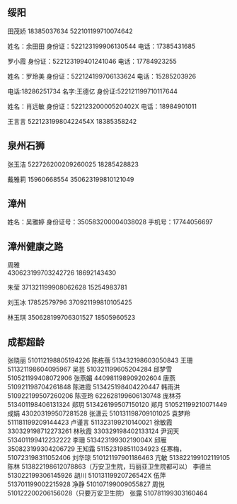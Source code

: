 ## 绥阳

田茂娇
18385037634
522101199710074642

姓名：余田田
身份证：522123199906130544
电话：17385431685

罗小霞
身份证：522123199401241046
电话：17784923255

姓名：罗玲美
身份证：522124199706133624
电话：15285203926

电话:18286251734
名字:王德亿
身份证:522121199710117644

姓名：肖远敏
身份证：52212320000520402X
电话：18984901011

王言言
52212319980422454X
18385358242

## 泉州石狮

张玉洁
522726200209260025
18285428823

戴雅莉
15960668554
350623199810121049

## 漳州

姓名：吴雅婷
身份证号：350583200004038028
手机号：17744056697

## 漳州健康之路

周雅  
430623199703242726
18692143430

朱莹
371321199908062628
15254983781

刘玉冰
17852579796
370921199810105425

林玉琪
350628199706301527
18505960523

## 成都超龄

张晓丽 510112198805194226
陈栋蓓 513432198603050843
王珊 511321198604095967
吴芸 510321199605204284
邱梦雪 510521199408072906
张燕媚 440981198909202604
唐燕 510921198704261848
陈进霞 513425198404220447
韩雨洪 510922199507260206
陈亚玲 622628199606130748
庞林芬 513401198406131324
郑玥 513426199507150120
郑月 510521199210071449
成娟 430203199507281528
张潇云 510131198709101025
袁梦羚 511181199209144423
卢谨言 511323199210140021
徐敏霞 330329198712273261
林秋霞 330329198402133124
尹润天 513401199412232222
李珊 51342319930219004X
邱雁 350823199304206729
王知霜 511523198511034923
任寒梅，510723198311052406
刘华琼 510121197901186463
亢敏 513822199102119105
陈林 513822198612078863（万安卫生院，玛丽亚卫生院都可以）
李德兰 513022199306145926
胡川 51013119920726542X
伍萍 513701199002215928
净静 510107199009055827
周悦 510122200206156028（只要万安卫生院）
张露 510781199303160464
